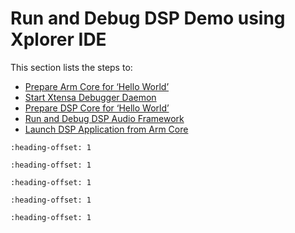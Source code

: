 # Run and Debug DSP Demo using Xplorer IDE

This section lists the steps to:

-   [Prepare Arm Core for ‘Hello World’](prepare_arm_core_for_hello_world.md)
-   [Start Xtensa Debugger Daemon](start_xtensa_debugger_daemon.md)
-   [Prepare DSP Core for ‘Hello World’](prepare_dsp_core_for_hello_world.md)
-   [Run and Debug DSP Audio Framework](run_and_debug_dsp_audio_framework.md)
-   [Launch DSP Application from Arm Core](launch_dsp_application_from_arm_core.md)


```{include} ../topics/prepare_arm_core_for_hello_world.md
:heading-offset: 1
```

```{include} ../topics/start_xtensa_debugger_daemon.md
:heading-offset: 1
```

```{include} ../topics/prepare_dsp_core_for_hello_world.md
:heading-offset: 1
```

```{include} ../topics/run_and_debug_dsp_audio_framework.md
:heading-offset: 1
```

```{include} ../topics/launch_dsp_application_from_arm_core.md
:heading-offset: 1
```

